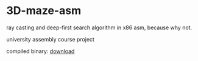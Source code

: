 # 3D-maze-asm

ray casting and deep-first search algorithm in x86 asm, because why not.

university assembly course project

compiled binary: [download](/Debug/assignment_asm.exe)
